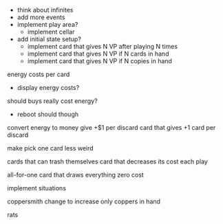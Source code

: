 - think about infinites
- add more events
- implement play area?
  - implement cellar
- add initial state setup?
  - implement card that gives N VP after playing N times
  - implement card that gives N VP if N cards in hand
  - implement card that gives N VP if N copies in hand

energy costs per card
  - display energy costs?

should buys really cost energy?
  - reboot should though

convert energy to money
give +$1 per discard
card that gives +1 card per discard

make pick one card less weird

cards that can trash themselves
card that decreases its cost each play

all-for-one card that draws everything zero cost

implement situations

coppersmith change to increase only coppers in hand

rats
